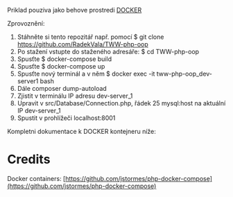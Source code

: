 Priklad pouziva jako behove prostredi [DOCKER](https://docker.com)

Zprovoznění:
1) Stáhněte si tento repozitář např. pomocí $ git clone https://github.com/RadekVala/TWW-php-oop
2) Po stažení vstupte do staženého adresáře: $ cd TWW-php-oop
3) Spusťte $ docker-compose build
4) Spusťte $ docker-compose up
5) Spusťte nový terminál a v něm $ docker exec -it tww-php-oop_dev-server1 bash
6) Dále composer dump-autoload
7) Zjistit v terminálu IP adresu dev-server_1 
8) Upravit v src/Database/Connection.php, řádek 25 mysql:host na aktuální IP dev-server_1
9) Spustit v prohlížeči localhost:8001

Kompletni dokumentace k DOCKER kontejneru níže:
# Credits
Docker containers:
[https://github.com/jstormes/php-docker-compose](https://github.com/jstormes/php-docker-compose)